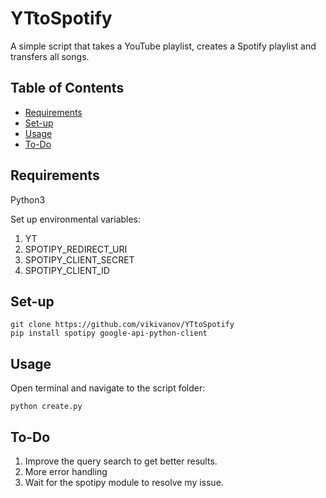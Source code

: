 # YTtoSpotify 
A simple script that takes a YouTube playlist, creates a Spotify playlist and transfers all songs.

## Table of Contents
* [Requirements](#Requirements)
* [Set-up](#Set-up)
* [Usage](#Usage)
* [To-Do](#To-Do)

## Requirements
Python3

Set up environmental variables:
1. YT
2. SPOTIPY_REDIRECT_URI
3. SPOTIPY_CLIENT_SECRET
4. SPOTIPY_CLIENT_ID
## Set-up
```
git clone https://github.com/vikivanov/YTtoSpotify
pip install spotipy google-api-python-client
``` 
## Usage
Open terminal and navigate to the script folder:
```
python create.py
```
## To-Do
1. Improve the query search to get better results.
2. More error handling
3. Wait for the spotipy module to resolve my issue.
